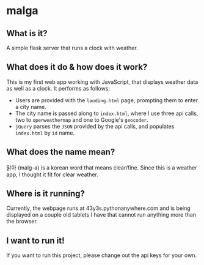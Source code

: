 # malga

## What is it?

A simple flask server that runs a clock with weather.

## What does it do & how does it work?

This is my first web app working with JavaScript, that displays weather data as well as a clock. It performs as follows:

- Users are provided with the `landing.html` page, prompting them to enter a city name.
- The city name is passed along to `index.html`, where I use three api calls, two to `openweathermap` and one to Google's `geocoder`.
- `jQuery` parses the `JSON` provided by the api calls, and populates `index.html` by `id` name.

## What does the name mean?

맑아 (malg-a) is a korean word that means clear/fine. Since this is a weather app, I thought it fit for clear weather.

## Where is it running?

Currently, the webpage runs at 43y3s.pythonanywhere.com and is being displayed on a couple old tablets I have that cannot run anything more than the browser.

## I want to run it!

If you want to run this project, please change out the api keys for your own. 